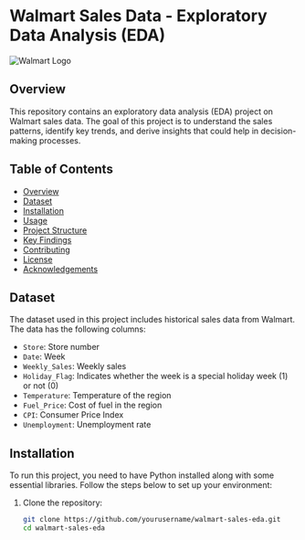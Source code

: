 # Walmart Sales Data - Exploratory Data Analysis (EDA)

![Walmart Logo](https://upload.wikimedia.org/wikipedia/commons/thumb/c/ca/Walmart_logo.svg/1200px-Walmart_logo.svg.png)

## Overview

This repository contains an exploratory data analysis (EDA) project on Walmart sales data. The goal of this project is to understand the sales patterns, identify key trends, and derive insights that could help in decision-making processes.

## Table of Contents

- [Overview](#overview)
- [Dataset](#dataset)
- [Installation](#installation)
- [Usage](#usage)
- [Project Structure](#project-structure)
- [Key Findings](#key-findings)
- [Contributing](#contributing)
- [License](#license)
- [Acknowledgements](#acknowledgements)

## Dataset

The dataset used in this project includes historical sales data from Walmart. The data has the following columns:

- `Store`: Store number
- `Date`: Week
- `Weekly_Sales`: Weekly sales
- `Holiday_Flag`: Indicates whether the week is a special holiday week (1) or not (0)
- `Temperature`: Temperature of the region
- `Fuel_Price`: Cost of fuel in the region
- `CPI`: Consumer Price Index
- `Unemployment`: Unemployment rate

## Installation

To run this project, you need to have Python installed along with some essential libraries. Follow the steps below to set up your environment:

1. Clone the repository:
   ```sh
   git clone https://github.com/yourusername/walmart-sales-eda.git
   cd walmart-sales-eda
